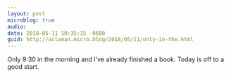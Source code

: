 ```yaml
---
layout: post
microblog: true
audio: 
date: 2018-05-11 10:35:15 -0600
guid: http://aclaman.micro.blog/2018/05/11/only-in-the.html
---
```

Only 9:30 in the morning and I've already finished a book. Today is off to a good start.
